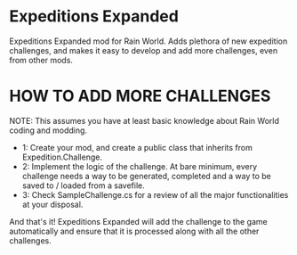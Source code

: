 # Expeditions Expanded

Expeditions Expanded mod for Rain World. Adds plethora of new expedition challenges, and makes it easy to develop and add more challenges, even from other mods.

# HOW TO ADD MORE CHALLENGES
NOTE: This assumes you have at least basic knowledge about Rain World coding and modding.

* 1: Create your mod, and create a public class that inherits from Expedition.Challenge.
* 2: Implement the logic of the challenge. At bare minimum, every challenge needs a way to be generated, completed and a way to be saved to / loaded from a savefile.
* 3: Check SampleChallenge.cs for a review of all the major functionalities at your disposal.

And that's it! Expeditions Expanded will add the challenge to the game automatically and ensure that it is processed along with all the other challenges.

